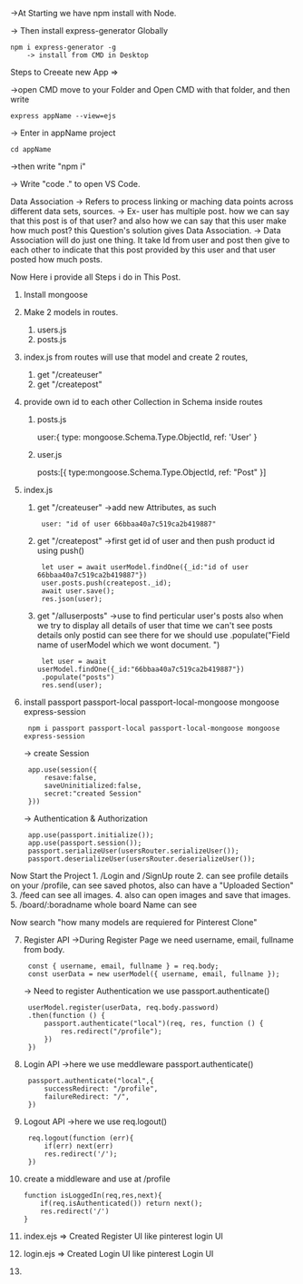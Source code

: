 ->At Starting we have npm install with Node.

-> Then install express-generator Globally

    npm i express-generator -g        
        -> install from CMD in Desktop



Steps to Creeate new App =>

->open CMD move to your Folder and Open CMD with that folder, and then write

    express appName --view=ejs

-> Enter in appName project

    cd appName

->then write "npm i"
    
-> Write "code ." to open VS Code.



Data Association
    -> Refers to process linking or maching data points across different data sets, sources.
    -> Ex- user has multiple post. how we can say that this post is of that user? and also how we can say that this user make how much post? this Question's solution gives Data Association.
    -> Data Association will do just one thing. It take Id from user and post then give to each other to indicate that this post provided by this user and that user posted how much posts.


Now Here i provide all Steps i do in This Post.
1. Install mongoose
2. Make 2 models in routes.
    1. users.js
    2. posts.js
3. index.js from routes will use that model and create 2 routes,
    1. get "/createuser"
    2. get "/createpost"
4. provide own id to each other Collection in Schema inside routes

    1. posts.js

        user:{
            type: mongoose.Schema.Type.ObjectId,
            ref: 'User'
        }

    2. user.js

        posts:[{
            type:mongoose.Schema.Type.ObjectId,
            ref: "Post"
        }]

5. index.js
    1. get "/createuser"
        ->add new Attributes, as such 
            
            user: "id of user 66bbaa40a7c519ca2b419887"
    
    2. get "/createpost"
        ->first get id of user and then push product id using push()

            let user = await userModel.findOne({_id:"id of user 66bbaa40a7c519ca2b419887"})
            user.posts.push(createpost._id);
            await user.save();
            res.json(user);
    
    3. get "/alluserposts"
        ->use to find perticular user's posts also when we try to display all details of user that time we can't see posts details only postid can see there for we should use .populate("Field name of userModel which we wont document. ")

            let user = await userModel.findOne({_id:"66bbaa40a7c519ca2b419887"})
            .populate("posts")
            res.send(user);


6. install passport passport-local passport-local-mongoose mongoose express-session

        npm i passport passport-local passport-local-mongoose mongoose express-session

    -> create Session

        app.use(session({
            resave:false,
            saveUninitialized:false,
            secret:"created Session"
        }))

    -> Authentication & Authorization

        app.use(passport.initialize());
        app.use(passport.session());
        passport.serializeUser(usersRouter.serializeUser());
        passport.deserializeUser(usersRouter.deserializeUser());

Now Start the Project
    1. /Login and /SignUp route
    2. can see profile details on your /profile, can see saved photos, also can have a "Uploaded Section" 
    3. /feed can see all images.
    4. also can open images and save that images.
    5. /board/:boradname whole board Name can see

Now search "how many models are requiered for Pinterest Clone"

7. Register API
    ->During Register Page we need username, email, fullname from body.

        const { username, email, fullname } = req.body;
        const userData = new userModel({ username, email, fullname });

    -> Need to register Authentication we use passport.authenticate()
    
        userModel.register(userData, req.body.password)   
        .then(function () {
            passport.authenticate("local")(req, res, function () {
                res.redirect("/profile");
            })
        })

8. Login API
    ->here we use meddleware passport.authenticate()

        passport.authenticate("local",{
            successRedirect: "/profile",
            failureRedirect: "/",
        })

9. Logout API
    ->here we use req.logout()

        req.logout(function (err){
            if(err) next(err)
            res.redirect('/');
        })

10. create a middleware and use at /profile

        function isLoggedIn(req,res,next){
            if(req.isAuthenticated()) return next();
            res.redirect('/')
        }

11. index.ejs => Created Register UI like pinterest login UI
12. login.ejs => Created Login UI like pinterest Login UI
13. 